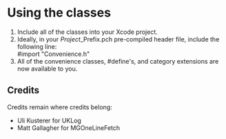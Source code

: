 Using the classes
=================
1. Include all of the classes into your Xcode project.
2. Ideally, in your *Project*_Prefix.pch pre-compiled header file, include
   the following line:  
       #import "Convenience.h"
3. All of the convenience classes, #define's, and category extensions are now
   available to you.

Credits
-------
Credits remain where credits belong:

* Uli Kusterer for UKLog
* Matt Gallagher for MGOneLineFetch
